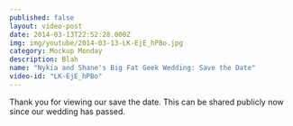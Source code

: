 ```yaml
---
published: false
layout: video-post
date: 2014-03-13T22:52:28.000Z
img: img/youtube/2014-03-13-LK-EjE_hPBo.jpg
category: Mockup Monday
description: Blah
name: "Nykia and Shane's Big Fat Geek Wedding: Save the Date"
video-id: "LK-EjE_hPBo"
---
```

Thank you for viewing our save the date.  This can be shared publicly now since our wedding has passed.
